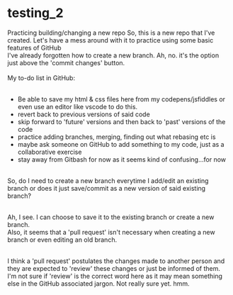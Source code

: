 # testing_2
Practicing building/changing a new repo
So, this is a new repo that I've created. Let's have a mess around with it to practice using some basic features of GitHub<br/>
I've already forgotten how to create a new branch. Ah, no. it's the option just above the 'commit changes' button. <br/><br/>
My to-do list in GitHub:    <br/><br/>
- Be able to save my html & css files here from my codepens/jsfiddles or even use an editor like vscode to do this. 
- revert back to previous versions of said code
- skip forward to 'future' versions and then back to 'past' versions of the code
- practice adding branches, merging, finding out what rebasing etc is
- maybe ask someone on GitHub to add something to my code, just as a collaborative exercise
- stay away from Gitbash for now as it seems kind of confusing...for now    <br/><br/>

So, do I need to create a new branch everytime I add/edit an existing branch or does it just save/commit as a new version of said existing branch? 
<br/><br/>

Ah, I see. I can choose to save it to the existing branch or create a new branch.   <br/>
Also, it seems that a 'pull request' isn't necessary when creating a new branch or even editing an old branch.   <br/><br/>

I think a 'pull request' postulates the changes made to another person and they are expected to 'review' these changes or just be informed of them. I'm not sure if 'review' is the correct word here as it may mean something else in the GitHub associated jargon. Not really sure yet. hmm.
